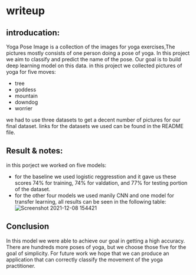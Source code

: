 # writeup
## introducation:
Yoga Pose Image is a collection of the images for yoga exercises,The pictures mostly consists of one person doing a pose of yoga. In this project we aim to classify and predict the name of the pose. Our goal is to build deep learning model on this data.
in this project we collected pictures of yoga for five moves:
- tree
- goddess
- mountain
- downdog
- worrier

we had to use three datasets to get a decent number of pictures for our final dataset. links for the datasets we used can be found in the README file.

## Result & notes:

in this porject we worked on five models:
- for the baseline we used logistic reggresstion and it gave us these scores
74% for training, 74% for valdation, and 77% for testing portion of the dataset.
- for the other four models we used manily CNN and one model for transfer learning, all results can be seen in the following table:
![Screenshot 2021-12-08 154421](https://user-images.githubusercontent.com/90554959/145210600-362a0db5-a38d-4857-946c-0d57b035a314.png)

## Conclusion
In this model we were able to achieve our goal in getting a high accuracy.
There are hundreds more poses of yoga, but we choose those five for the goal of simplicity.
For future work we hope that we can produce an application that can correctly classify the movement of the yoga practitioner.
